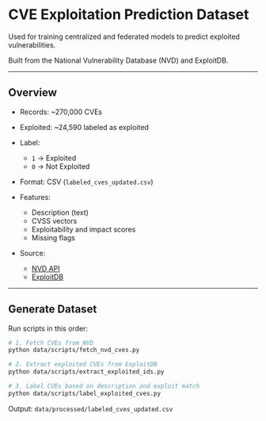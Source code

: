 # CVE Exploitation Prediction Dataset

Used for training centralized and federated models to predict exploited vulnerabilities.

Built from the National Vulnerability Database (NVD) and ExploitDB.

---

## Overview

* Records: \~270,000 CVEs
* Exploited: \~24,590 labeled as exploited
* Label:

  * `1` → Exploited
  * `0` → Not Exploited
* Format: CSV (`labeled_cves_updated.csv`)
* Features:

  * Description (text)
  * CVSS vectors
  * Exploitability and impact scores
  * Missing flags
* Source:

  * [NVD API](https://nvd.nist.gov/developers/vulnerabilities)
  * [ExploitDB](https://www.exploit-db.com/)

---
## Generate Dataset

Run scripts in this order:

```bash
# 1. Fetch CVEs from NVD
python data/scripts/fetch_nvd_cves.py

# 2. Extract exploited CVEs from ExploitDB
python data/scripts/extract_exploited_ids.py

# 3. Label CVEs based on description and exploit match
python data/scripts/label_exploited_cves.py
```

Output:
`data/processed/labeled_cves_updated.csv`

